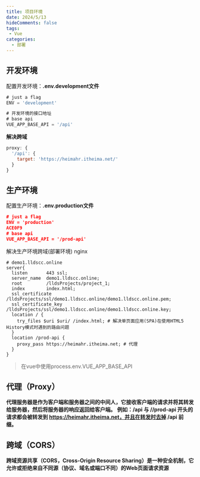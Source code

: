 ```yaml
---
title: 项目环境
date: 2024/5/13
hideComments: false
tags:
 - Vue
categories:
  - 部署
---
```

## 开发环境
配置开发环境：**.env.development文件**
```javascript
# just a flag
ENV = 'development'

# 开发环境的接口地址
# base api
VUE_APP_BASE_API = '/api'
```
**解决跨域**
```javascript
proxy: {
  '/api': {
    target: 'https://heimahr.itheima.net/'
  }
}
```
## 生产环境
配置生产环境：**.env.production文件**
```json
# just a flag
ENV = 'production'
ACE0F9
# base api
VUE_APP_BASE_API = '/prod-api'
```
解决生产环境跨域(部署环境)
nginx
```nginx
# demo1.lldscc.online
server{
  listen       443 ssl;
  server_name  demo1.lldscc.online;
  root         /lldsProjects/project_1;
  index        index.html;
  ssl_certificate /lldsProjects/ssl/demo1.lldscc.online/demo1.lldscc.online.pem;
  ssl_certificate_key /lldsProjects/ssl/demo1.lldscc.online/demo1.lldscc.online.key;
  location / {
    try_files $uri $uri/ /index.html; # 解决单页面应用(SPA)在使用HTML5 History模式时遇到的路由问题
  }
  location /prod-api {
    proxy_pass https://heimahr.itheima.net; # 代理
  }
}
```
> 在vue中使用process.env.VUE_APP_BASE_API

## **代理（Proxy）**
**代理服务器是作为客户端和服务器之间的中间人，它接收客户端的请求并将其转发给服务器，然后将服务器的响应返回给客户端。**
**例如：/api 与 //prod-api 开头的请求都会被转发到 https://heimahr.itheima.net，并且在转发时去掉 /api 前缀。**

## 跨域（CORS）
**跨域资源共享（CORS，Cross-Origin Resource Sharing）是一种安全机制，它允许或拒绝来自不同源（协议、域名或端口不同）的Web页面请求资源**
